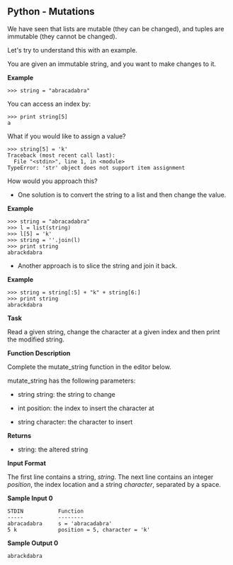 ## Python - Mutations

We have seen that lists are mutable (they can be changed), and tuples are immutable (they cannot be changed).

Let's try to understand this with an example.

You are given an immutable string, and you want to make changes to it.

**Example**

```
>>> string = "abracadabra"
```

You can access an index by:

```
>>> print string[5]
a
```

What if you would like to assign a value?

```
>>> string[5] = 'k' 
Traceback (most recent call last):
  File "<stdin>", line 1, in <module>
TypeError: 'str' object does not support item assignment
```

How would you approach this?

* One solution is to convert the string to a list and then change the value.

**Example**

```
>>> string = "abracadabra"
>>> l = list(string)
>>> l[5] = 'k'
>>> string = ''.join(l)
>>> print string
abrackdabra
```

* Another approach is to slice the string and join it back.

**Example**

```
>>> string = string[:5] + "k" + string[6:]
>>> print string
abrackdabra
```

**Task**

Read a given string, change the character at a given index and then print the modified string.

**Function Description**

Complete the mutate_string function in the editor below.

mutate_string has the following parameters:

* string string: the string to change

* int position: the index to insert the character at

* string character: the character to insert


**Returns**

* string: the altered string

**Input Format**

The first line contains a string, *string*.
The next line contains an integer *position*, the index location and a string *character*, separated by a space.

**Sample Input 0**

```
STDIN           Function
-----           --------
abracadabra     s = 'abracadabra'
5 k             position = 5, character = 'k'
```

**Sample Output 0**

```
abrackdabra
```